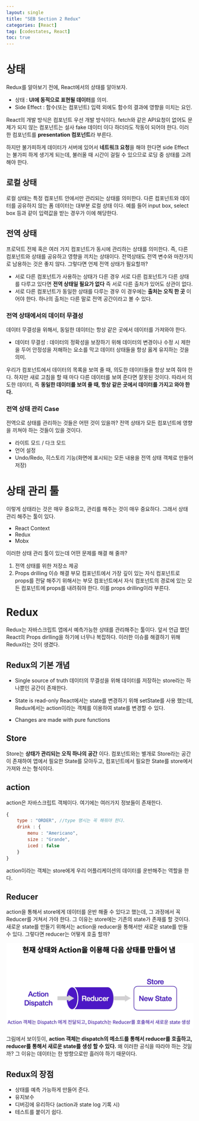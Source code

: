 ```yaml
---
layout: single
title: "SEB Section 2 Redux"
categories: [React]
tag: [codestates, React]
toc: true
---
```


# 상태

Redux를 알아보기 전에, React에서의 상태를 알아보자.

- 상태 : **UI에 동적으로 표현될 데이터**를 의미.
- Side Effect : 함수(또는 컴포넌트) 입력 외에도 함수의 결과에 영향을 미치는 요인.

React의 개발 방식은 컴포넌트 우선 개발 방식이다. fetch와 같은 API요청이 없어도 문제가 되지 않는 컴포넌트는 설사 fake 데이터 이다 하더라도 작동이 되어야 한다. 이러한 컴포넌트를 **presentation 컴포넌트**라 부른다.

하지만 불가피하게 데이터가 서버에 있어서 **네트워크 요청**을 해야 한다면 side Effect는 불가피 하게 생기게 되는데, 불러올 때 시간이 걸릴 수 있으므로 로딩 중 상태를 고려 해야 한다.

## 로컬 상태

로컬 상태는 특정 컴포넌트 안에서만 관리되는 상태를 의미한다.
다른 컴포넌트와 데이터를 공유하지 않는 폼 데이터는 대부분 로컬 상태 이다.
예를 들어 input box, select box 등과 같이 입력값을 받는 경우가 이에 해당한다.

## 전역 상태

프로덕트 전체 혹은 여러 가지 컴포넌트가 동시에 관리하는 상태를 의미한다.
즉, 다른 컴포넌트와 상태를 공유하고 영향을 끼치는 상태이다. 전역상태도 전역 변수와 마찬가지로 남용하는 것은 좋지 않다. 그렇다면 언제 전역 상태가 필요할까?

- 서로 다른 컴포넌트가 사용하는 상태가 다른 경우
  서로 다른 컴포넌트가 다른 상태를 다루고 있다면 **전역 상태일 필요가 없다** 즉 서로 다른 출처가 있어도 상관이 없다.
- 서로 다른 컴포넌트가 동일한 상태를 다루는 경우
  이 경우에는 **출처는 오직 한 곳** 이어야 한다. 하나의 출처는 다른 말로 전역 공간이라고 볼 수 있다.

### 전역 상태에서의 데이터 무결성

데이터 무결성을 위해서, 동일한 데이터는 항상 같은 곳에서 데이터를 가져와야 한다.

- 데이터 무결성 : 데이터의 정확성을 보장하기 위해 데이터의 변경이나 수정 시 제한을 두어 안정성을 저해하는 요소를 막고 데이터 상태들을 항상 옳게 유지하는 것을 의미.

우리가 컴포넌트에서 데이터의 목록을 보여 줄 때, 의도한 데이터들을 항상 보여 줘야 한다. 하지만 새로 고침을 할 때 마다 다른 데이터를 보여 준다면 잘못된 것이다. 따라서 의도한 데이터, 즉 **동일한 데이터를 보여 줄 때, 항상 같은 곳에서 데이터를 가지고 와야 한다.**

### 전역 상태 관리 Case

전역으로 상태를 관리하는 것들은 어떤 것이 있을까? 전역 상태가 모든 컴포넌트에 영향을 끼쳐야 하는 것들이 있을 것이다.

- 라이트 모드 / 다크 모드
- 언어 설정
- Undo/Redo, 히스토리 기능(화면에 표시되는 모든 내용을 전역 상태 객체로 만들어 저장)

# 상태 관리 툴

이렇게 상태라는 것은 매우 중요하고, 관리를 해주는 것이 매우 중요하다. 그래서 상태 관리 해주는 툴이 있다.

- React Context
- Redux
- Mobx

이러한 상태 관리 툴이 있는데 어떤 문제를 해결 해 줄까?

1. 전역 상태를 위한 저장소 제공
2. Props drilling 이슈 해결
   부모 컴포넌트에서 가장 깊이 있는 자식 컴포넌트로 props를 전달 해주기 위해서는 부모 컴포넌트에서 자식 컴포넌트의 경로에 있는 모든 컴포넌트에 props를 내려줘야 한다. 이를 props drilling이라 부른다.

# Redux

Redux는 자바스크립트 앱에서 예측가능한 상태를 관리해주는 툴이다.
앞서 언급 했던 React의 Props dirlling을 하기에 너무나 복잡하다.
이러한 이슈를 해결하기 위해 Redux라는 것이 생겼다.

## Redux의 기본 개념

- Single source of truth
  데이터의 무결성을 위해 데이터를 저장하는 store라는 하나뿐인 공간이 존재한다.

- State is read-only
  React에서는 state를 변경하기 위해 setState를 사용 했는데, Redux에서는 action이라는 객체를 이용하여 state를 변경할 수 있다.

- Changes are made with pure functions

## Store

Store는 **상태가 관리되는 오직 하나의 공간** 이다. 컴포넌트와는 별개로 Store라는 공간이 존재하여 앱에서 필요한 State를 모아두고, 컴포넌트에서 필요한 State를 store에서 가져와 쓰는 형식이다.

## action

action은 자바스크립트 객체이다. 여기에는 여러가지 정보들이 존재한다.

```js
{
    type : "ORDER", //type 명시는 꼭 해줘야 한다.
    drink : {
        menu : "Americano",
        size : "Grande",
        iced : false
    }
}
```

action이라는 객체는 store에게 우리 어플리케이션의 데이터를 운반해주는 역할을 한다.

## Reducer

action을 통해서 store에게 데이터를 운반 해줄 수 있다고 했는데, 그 과정에서 꼭 Reducer를 거쳐서 가야 한다. 그 이유는 store에는 기존의 state가 존재를 할 것이다. 새로운 state를 만들기 위해서는 action을 reducer을 통해서만 새로운 state를 만들 수 있다. 그렇다면 reducer는 어떻게 호출 할까?

<img src="/assets/images/reducer.png">

그림에서 보이듯이, **action 객체는 dispatch의 메소드를 통해서 reducer를 호출하고, reducer를 통해서 새로운 state를 생성 할 수 있다.** 왜 이러한 공식을 따라야 하는 것일까? 그 이유는 데이터는 한 방향으로만 흘러야 하기 때문이다.

## Redux의 장점

- 상태를 예측 가능하게 만들어 준다.
- 유지보수
- 디버깅에 유리하다 (action과 state log 기록 시)
- 테스트를 붙이기 쉽다.
